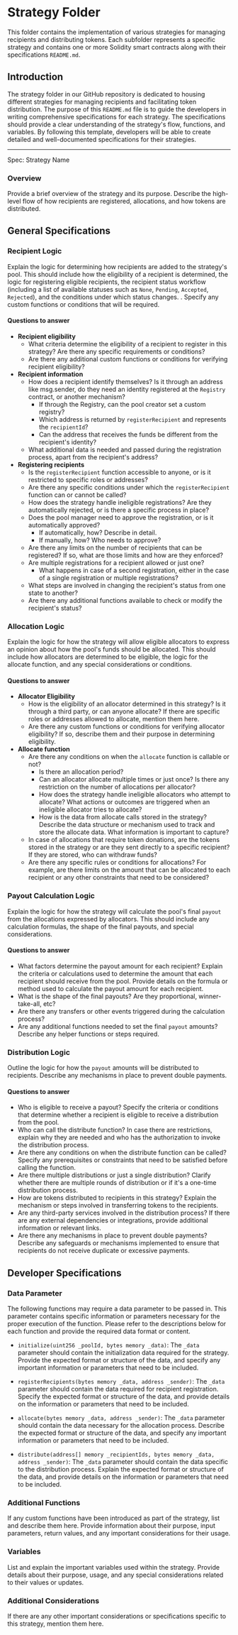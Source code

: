 # Strategy Folder

This folder contains the implementation of various strategies for managing recipients and distributing tokens. Each subfolder represents a specific strategy and contains one or more Solidity smart contracts along with their specifications `README.md`.

## Introduction

The strategy folder in our GitHub repository is dedicated to housing different strategies for managing recipients and facilitating token distribution. The purpose of this `README.md` file is to guide the developers in writing comprehensive specifications for each strategy. The specifications should provide a clear understanding of the strategy's flow, functions, and variables. By following this template, developers will be able to create detailed and well-documented specifications for their strategies.

----
Spec: Strategy Name

### Overview

Provide a brief overview of the strategy and its purpose. Describe the high-level flow of how recipients are registered, allocations, and how tokens are distributed.

## General Specifications

### Recipient Logic

Explain the logic for determining how recipients are added to the strategy's pool. This should include how the eligibility of a recipient is determined, the logic for registering eligible recipients, the recipient status workflow (including a list of available statuses such as `None`, `Pending`, `Accepted`, `Rejected`), and the conditions under which status changes. . Specify any custom functions or conditions that will be required. 

#### Questions to answer

- **Recipient eligibility**
    - What criteria determine the eligibility of a recipient to register in this strategy? Are there any specific requirements or conditions?
    - Are there any additional custom functions or conditions for verifying recipient eligibility?
- **Recipient information**
    - How does a recipient identify themselves? Is it through an address like msg.sender, do they need an identity registered at the `Registry` contract, or another mechanism? 
        - If through the Registry, can the pool creator set a custom registry?
        - Which address is returned by `registerRecipient` and represents the `recipientId`?
        - Can the address that receives the funds be different from the recipient's identity?
    - What additional data is needed and passed during the registration process, apart from the recipient's address?
- **Registering recipients**
    - Is the `registerRecipient` function accessible to anyone, or is it restricted to specific roles or addresses?
    - Are there any specific conditions under which the `registerRecipient` function can or cannot be called?
    - How does the strategy handle ineligible registrations? Are they automatically rejected, or is there a specific process in place?
    - Does the pool manager need to approve the registration, or is it automatically approved? 
        - If automatically, how? Describe in detail.
        - If manually, how? Who needs to approve?   
    - Are there any limits on the number of recipients that can be registered? If so, what are those limits and how are they enforced?
    - Are multiple registrations for a recipient allowed or just one?
        - What happens in case of a second registration, either in the case of a single registration or multiple registrations?
    - What steps are involved in changing the recipient's status from one state to another?
    - Are there any additional functions available to check or modify the recipient's status?

### Allocation Logic 

Explain the logic for how the strategy will allow eligible allocators to express an opinion about how the pool's funds should be allocated. This should include how allocators are determined to be eligible, the logic for the allocate function, and any special considerations or conditions.

#### Questions to answer

- **Allocator Eligibility**
    - How is the eligibility of an allocator determined in this strategy? Is it through a third party, or can anyone allocate? If there are specific roles or addresses allowed to allocate, mention them here.
    - Are there any custom functions or conditions for verifying allocator eligibility? If so, describe them and their purpose in determining eligibility.
- **Allocate function**
    - Are there any conditions on when the `allocate` function is callable or not? 
        - Is there an allocation period?
        - Can an allocator allocate multiple times or just once? Is there any restriction on the number of allocations per allocator?
        - How does the strategy handle ineligible allocators who attempt to allocate? What actions or outcomes are triggered when an ineligible allocator tries to allocate?
        - How is the data from allocate calls stored in the strategy? Describe the data structure or mechanism used to track and store the allocate data. What information is important to capture?
    - In case of allocations that require token donations, are the tokens stored in the strategy or are they sent directly to a specific recipient? If they are stored, who can withdraw funds?
    - Are there any specific rules or conditions for allocations? For example, are there limits on the amount that can be allocated to each recipient or any other constraints that need to be considered?

### Payout Calculation Logic

Explain the logic for how the strategy will calculate the pool's final `payout` from the allocations expressed by allocators. This should include any calculation formulas, the shape of the final payouts, and special considerations.

#### Questions to answer
- What factors determine the payout amount for each recipient? Explain the criteria or calculations used to determine the amount that each recipient should receive from the pool. Provide details on the formula or method used to calculate the payout amount for each recipient.
- What is the shape of the final payouts? Are they proportional, winner-take-all, etc?
- Are there any transfers or other events triggered during the calculation process?
- Are any additional functions needed to set the final `payout` amounts? Describe any helper functions or steps required.


### Distribution Logic

Outline the logic for how the `payout` amounts will be distributed to recipients. Describe any mechanisms in place to prevent double payments.

#### Questions to answer

- Who is eligible to receive a payout? Specify the criteria or conditions that determine whether a recipient is eligible to receive a distribution from the pool.
- Who can call the distribute function? In case there are restrictions, explain why they are needed and who has the authorization to invoke the distribution process.
- Are there any conditions on when the distribute function can be called? Specify any prerequisites or constraints that need to be satisfied before calling the function.
- Are there multiple distributions or just a single distribution? Clarify whether there are multiple rounds of distribution or if it's a one-time distribution process.
- How are tokens distributed to recipients in this strategy? Explain the mechanism or steps involved in transferring tokens to the recipients.
- Are any third-party services involved in the distribution process? If there are any external dependencies or integrations, provide additional information or relevant links.
- Are there any mechanisms in place to prevent double payments? Describe any safeguards or mechanisms implemented to ensure that recipients do not receive duplicate or excessive payments.

## Developer Specifications

### Data Parameter

The following functions may require a data parameter to be passed in. This parameter contains specific information or parameters necessary for the proper execution of the function. Please refer to the descriptions below for each function and provide the required data format or content.

- `initialize(uint256 _poolId, bytes memory _data)`: The `_data` parameter should contain the initialization data required for the strategy. Provide the expected format or structure of the data, and specify any important information or parameters that need to be included.

- `registerRecipients(bytes memory _data, address _sender)`: The `_data` parameter should contain the data required for recipient registration. Specify the expected format or structure of the data, and provide details on the information or parameters that need to be included.

- `allocate(bytes memory _data, address _sender)`: The `_data` parameter should contain the data necessary for the allocation process. Describe the expected format or structure of the data, and specify any important information or parameters that need to be included.

- `distribute(address[] memory _recipientIds, bytes memory _data, address _sender)`: The `_data` parameter should contain the data specific to the distribution process. Explain the expected format or structure of the data, and provide details on the information or parameters that need to be included.

### Additional Functions

If any custom functions have been introduced as part of the strategy, list and describe them here. Provide information about their purpose, input parameters, return values, and any important considerations for their usage.

### Variables

List and explain the important variables used within the strategy. Provide details about their purpose, usage, and any special considerations related to their values or updates.

### Additional Considerations

If there are any other important considerations or specifications specific to this strategy, mention them here.
